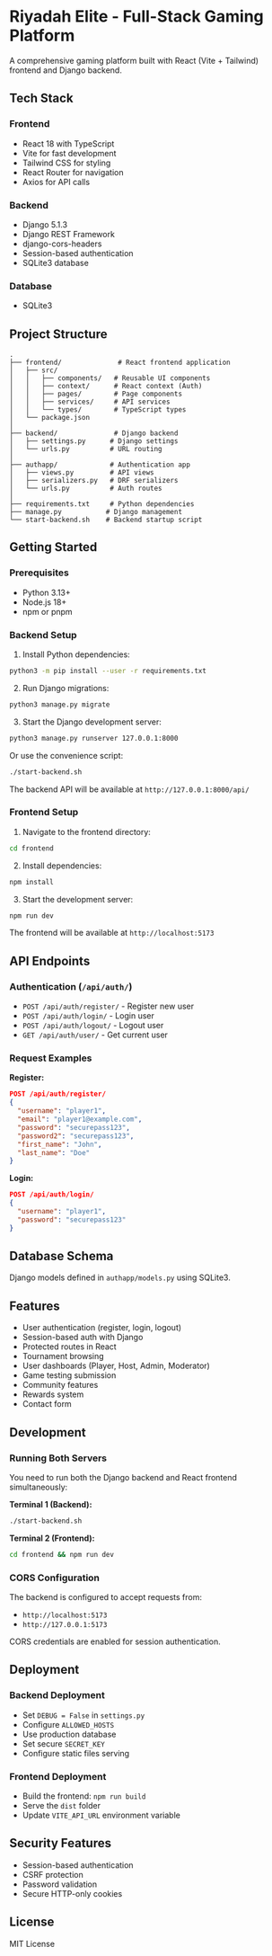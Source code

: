 # Riyadah Elite - Full-Stack Gaming Platform

A comprehensive gaming platform built with React (Vite + Tailwind) frontend and Django backend.

## Tech Stack

### Frontend
- React 18 with TypeScript
- Vite for fast development
- Tailwind CSS for styling
- React Router for navigation
- Axios for API calls

### Backend
- Django 5.1.3
- Django REST Framework
- django-cors-headers
- Session-based authentication
- SQLite3 database

### Database
- SQLite3

## Project Structure

```
.
├── frontend/              # React frontend application
│   ├── src/
│   │   ├── components/   # Reusable UI components
│   │   ├── context/      # React context (Auth)
│   │   ├── pages/        # Page components
│   │   ├── services/     # API services
│   │   └── types/        # TypeScript types
│   └── package.json
│
├── backend/              # Django backend
│   ├── settings.py      # Django settings
│   └── urls.py          # URL routing
│
├── authapp/             # Authentication app
│   ├── views.py         # API views
│   ├── serializers.py   # DRF serializers
│   └── urls.py          # Auth routes
│
├── requirements.txt     # Python dependencies
├── manage.py           # Django management
└── start-backend.sh    # Backend startup script
```

## Getting Started

### Prerequisites
- Python 3.13+
- Node.js 18+
- npm or pnpm

### Backend Setup

1. Install Python dependencies:
```bash
python3 -m pip install --user -r requirements.txt
```

2. Run Django migrations:
```bash
python3 manage.py migrate
```

3. Start the Django development server:
```bash
python3 manage.py runserver 127.0.0.1:8000
```

Or use the convenience script:
```bash
./start-backend.sh
```

The backend API will be available at `http://127.0.0.1:8000/api/`

### Frontend Setup

1. Navigate to the frontend directory:
```bash
cd frontend
```

2. Install dependencies:
```bash
npm install
```

3. Start the development server:
```bash
npm run dev
```

The frontend will be available at `http://localhost:5173`

## API Endpoints

### Authentication (`/api/auth/`)
- `POST /api/auth/register/` - Register new user
- `POST /api/auth/login/` - Login user
- `POST /api/auth/logout/` - Logout user
- `GET /api/auth/user/` - Get current user

### Request Examples

**Register:**
```json
POST /api/auth/register/
{
  "username": "player1",
  "email": "player1@example.com",
  "password": "securepass123",
  "password2": "securepass123",
  "first_name": "John",
  "last_name": "Doe"
}
```

**Login:**
```json
POST /api/auth/login/
{
  "username": "player1",
  "password": "securepass123"
}
```

## Database Schema

Django models defined in `authapp/models.py` using SQLite3.

## Features

- User authentication (register, login, logout)
- Session-based auth with Django
- Protected routes in React
- Tournament browsing
- User dashboards (Player, Host, Admin, Moderator)
- Game testing submission
- Community features
- Rewards system
- Contact form

## Development

### Running Both Servers

You need to run both the Django backend and React frontend simultaneously:

**Terminal 1 (Backend):**
```bash
./start-backend.sh
```

**Terminal 2 (Frontend):**
```bash
cd frontend && npm run dev
```

### CORS Configuration

The backend is configured to accept requests from:
- `http://localhost:5173`
- `http://127.0.0.1:5173`

CORS credentials are enabled for session authentication.

## Deployment

### Backend Deployment
- Set `DEBUG = False` in `settings.py`
- Configure `ALLOWED_HOSTS`
- Use production database
- Set secure `SECRET_KEY`
- Configure static files serving

### Frontend Deployment
- Build the frontend: `npm run build`
- Serve the `dist` folder
- Update `VITE_API_URL` environment variable

## Security Features

- Session-based authentication
- CSRF protection
- Password validation
- Secure HTTP-only cookies

## License

MIT License
